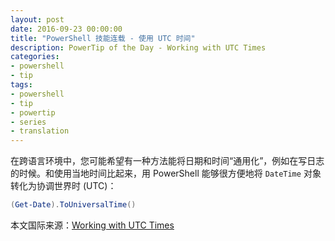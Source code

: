 ```yaml
---
layout: post
date: 2016-09-23 00:00:00
title: "PowerShell 技能连载 - 使用 UTC 时间"
description: PowerTip of the Day - Working with UTC Times
categories:
- powershell
- tip
tags:
- powershell
- tip
- powertip
- series
- translation
---
```

在跨语言环境中，您可能希望有一种方法能将日期和时间“通用化”，例如在写日志的时候。和使用当地时间比起来，用 PowerShell 能够很方便地将 `DateTime` 对象转化为协调世界时 (UTC)：

```powershell
(Get-Date).ToUniversalTime()
```

<!--more-->
本文国际来源：[Working with UTC Times](http://community.idera.com/powershell/powertips/b/tips/posts/working-with-utc-times)

